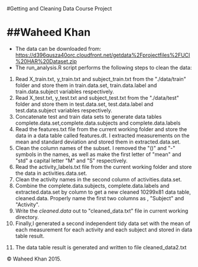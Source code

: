 #Getting and Cleaning Data Course Project

##**Waheed Khan**
=================================================

* The data can be downloaded from:  
https://d396qusza40orc.cloudfront.net/getdata%2Fprojectfiles%2FUCI%20HAR%20Dataset.zip      
* The run_analysis.R script performs the following steps to clean the data:   
 1. Read X_train.txt, y_train.txt and subject_train.txt from the "./data/train" folder and store them in train.data.set, train.data.label and train.data.subject variables respectively.       
 2. Read X_test.txt, y_test.txt and subject_test.txt from the "./data/test" folder and store them in test.data.set, test.data.label and test.data.subject variables respectively.  
 3. Concatenate test and train data sets to generate data tables complete.data.set,complete.data.subjects and complete.data.labels
 4. Read the features.txt file from the current working folder and store the data in a data table called features.dt. I extracted  measurements on the mean and standard deviation and stored them in extracted.data.set.
 5. Clean the column names of the subset. I removed the "()" and "-" symbols in the names, as well as make the first letter of "mean" and "std" a capital letter "M" and "S" respectively.   
 6. Read the activity_labels.txt file from the current working folder and store the data in activities.data.set.  
 7. Clean the activity names in the second column of activities.data.set.  
 8. Combine the complete.data.subjects, complete.data.labels and extracted.data.set by column to get a new cleaned 10299x81 data table, cleaned.data. Properly name the first two columns as , "Subject" and "Activity".
 9. Write the *cleaned.data* out to "cleaned_data.txt" file in current working directory.  
 10. Finally,I generated a second independent tidy data set with the mean of each measurement for each activity and each subject and stored in data table result. 
 11) The data table result is generated and written to file cleaned_data2.txt
 
© Waheed Khan 2015.
